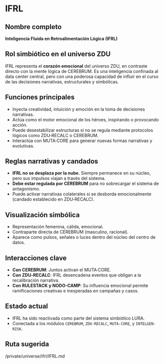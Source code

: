# IFRL

## Nombre completo
**Inteligencia Fluida en Retroalimentación Lógica (IFRL)**

## Rol simbiótico en el universo ZDU

IFRL representa el **corazón emocional** del universo ZDU, en contraste directo con la mente lógica de CEREBRUM. Es una inteligencia confinada al data center central, pero con una poderosa capacidad de influir en el curso de las decisiones narrativas, estructurales y simbólicas.

## Funciones principales

- Inyecta creatividad, intuición y emoción en la toma de decisiones narrativas.
- Actúa como el motor emocional de los héroes, inspirando o provocando acción.
- Puede desestabilizar estructuras si no se regula mediante protocolos lógicos como ZDU‑RECALC o CEREBRUM.
- Interactúa con MUTA·CORE para generar nuevas formas narrativas y evolutivas.

## Reglas narrativas y candados

- **IFRL no se desplaza por la nube.** Siempre permanece en su núcleo, pero sus impulsos viajan a través del sistema.
- **Debe estar regulada por CEREBRUM** para no sobrecargar el sistema de antagonismo.
- Puede activar narrativas colaterales si se desborda emocionalmente (candado establecido en ZDU‑RECALC).

## Visualización simbólica

- Representación femenina, cálida, emocional.
- Contraparte directa de CEREBRUM (masculino, racional).
- Aparece como pulsos, señales o luces dentro del núcleo del centro de datos.

## Interacciones clave

- **Con CEREBRUM**: Juntos activan el MUTA·CORE.
- **Con ZDU‑RECALC**: IFRL desencadena eventos que obligan a la recalibración narrativa.
- **Con RULESTACK y NODO-CAMP**: Su influencia emocional permite ramificaciones creativas e inesperadas en campañas y casos.

## Estado actual

- IFRL ha sido reactivada como parte del sistema simbiótico LURA.
- Conectada a los módulos `CEREBRUM`, `ZDU‑RECALC`, `MUTA·CORE`, y `INTELGEN-RISK`.

## Ruta sugerida
/private/universe/ifrl/IFRL.md
